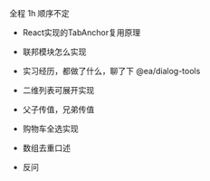全程 1h 顺序不定


- React实现的TabAnchor复用原理

- 联邦模块怎么实现

- 实习经历，都做了什么，聊了下 @ea/dialog-tools 

- 二维列表可展开实现

- 父子传值，兄弟传值

- 购物车全选实现

- 数组去重口述

- 反问

